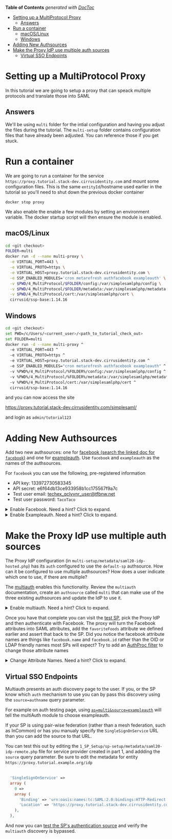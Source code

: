 <!-- START doctoc generated TOC please keep comment here to allow auto update -->
<!-- DON'T EDIT THIS SECTION, INSTEAD RE-RUN doctoc TO UPDATE -->
**Table of Contents**  *generated with [DocToc](https://github.com/thlorenz/doctoc)*

- [Setting up a MultiProtocol Proxy](#setting-up-a-multiprotocol-proxy)
  - [Answers](#answers)
- [Run a container](#run-a-container)
  - [macOS/Linux](#macoslinux)
  - [Windows](#windows)
- [Adding New Authsources](#adding-new-authsources)
- [Make the Proxy IdP use multiple auth sources](#make-the-proxy-idp-use-multiple-auth-sources)
  - [Virtual SSO Endpoints](#virtual-sso-endpoints)

<!-- END doctoc generated TOC please keep comment here to allow auto update -->


# Setting up a MultiProtocol Proxy

In this tutorial we are going to setup a proxy that can speack
multiple protocols and translate those into SAML

## Answers

We'll be using `multi` folder for the intial configuration and having you
adjust the files during the tutorial. The `multi-setup` folder contains configuration files that
have already been adjusted. You can reference those if you get stuck.


# Run a container

We are going to run a container for the service `https://proxy.tutorial.stack-dev.cirrusidentity.com`
and mount some configuration files. This is the same `entityId`/hostname used earlier in the tutorial
so you'll need to shut down the previous docker container

    docker stop proxy

We also enable the enable a few modules by setting an environment
variable. The docker startup script will then ensure the module is enabled.

## macOS/Linux
```bash
cd <git checkout>
FOLDER=multi
docker run -d --name multi-proxy \
  -e VIRTUAL_PORT=443 \
  -e VIRTUAL_PROTO=https \
  -e VIRTUAL_HOST=proxy.tutorial.stack-dev.cirrusidentity.com \
  -e SSP_ENABLED_MODULES='cron metarefresh authfacebook exampleauth' \
  -v $PWD/4_MultiProtocol/$FOLDER/config:/var/simplesamlphp/config \
  -v $PWD/4_MultiProtocol/$FOLDER/metadata:/var/simplesamlphp/metadata \
  -v $PWD/4_MultiProtocol/cert:/var/simplesamlphp/cert \
  cirrusid/ssp-base:1.14.16
```

## Windows
```bash
cd <git checkout>
set PWD=/c/Users/<current_user>/<path_to_tutorial_check_out>
set FOLDER=multi
docker run -d --name multi-proxy ^
  -e VIRTUAL_PORT=443 ^
  -e VIRTUAL_PROTO=https ^
  -e VIRTUAL_HOST=proxy.tutorial.stack-dev.cirrusidentity.com ^
  -e SSP_ENABLED_MODULES="cron metarefresh authfacebook exampleauth" ^
  -v %PWD%/4_MultiProtocol/%FOLDER%/config:/var/simplesamlphp/config ^
  -v %PWD%/4_MultiProtocol/%FOLDER%/metadata:/var/simplesamlphp/metadata ^
  -v %PWD%/4_MultiProtocol/cert:/var/simplesamlphp/cert ^
  cirrusid/ssp-base:1.14.16
```

and you can now access the site

https://proxy.tutorial.stack-dev.cirrusidentity.com/simplesaml/

and login as `admin/tutorial123`

# Adding New Authsources

Add two new authsources: one for [facebook (search the linked doc for `facebook`)](https://github.com/simplesamlphp/simplesamlphp/blob/v1.14.16/config-templates/authsources.php) and one for [exampleauth](https://simplesamlphp.org/docs/stable/simplesamlphp-idp#section_3). Use `facebook` and `exampleauth` as the names of the authsources.

For `facebook` you can use the following, pre-registered information

* API key: 133972730583345
* API secret: e6f64db13ce933958b1cc175567f9a7c
* Test user email: techex_qclvvnr_user@tfbnw.net
* Test user password: `TacoTaco`

<details>
  <summary>Enable Facebook. Need a hint? Click to expand.</summary>
  <p>

1. Edit `multi/config/authsources.php`
2. Add a `facebook` authsource

```php
     'facebook' => array(
        'authfacebook:Facebook',
        'api_key' => '133972730583345',
        'secret' => '36aefb235314bad5df075363b79cbbcd',
    ),

```

3. Test the [facebook authentication](https://proxy.tutorial.stack-dev.cirrusidentity.com/simplesaml/module.php/core/authenticate.php?as=facebook)
  </p>
</details>

<details>
  <summary>Enable Exampleauth. Need a hint? Click to expand.</summary>
  <p>

1. Edit `multi/config/authsources.php`
2. Add an `exampleauth` authsource

```php
    'exampleauth' => array(
        'exampleauth:UserPass',
        // Format is  username:passwor => array( attributes )
        'student:studentpass' => array(
            'uid' => array('test'),
            'eduPersonAffiliation' => array('member', 'student'),
        ),
        'employee:employeepass' => array(
            'uid' => array('employee'),
            'eduPersonAffiliation' => array('member', 'employee'),
        ),
    ),

```

3. Test the [exampleauth authentication](https://proxy.tutorial.stack-dev.cirrusidentity.com/simplesaml/module.php/core/authenticate.php?as=exampleauth)

  </p>
</details>

# Make the Proxy IdP use multiple auth sources

The Proxy IdP configuration (in
`multi-setup/metadata/saml20-idp-hosted.php`) has its `auth`
configured to use the `default-sp` authsource. How can it be
configured to use multiple authsources? How does a user indicate which
one to use, if there are multiple?

The
[multiauth](https://simplesamlphp.org/docs/stable/multiauth:multiauth)
enables this functionality.  Review the `multiauth` documentation,
create an `authsource` called `multi` that can make use of the three existing
authsources and update the IdP to use it.

<details>
  <summary>Enable multiauth. Need a hint? Click to expand.</summary>
  <p>

1. Edit `multi/config/authsources.php`
2. Add an `multi` authsource

```php
    'multi' => array(
        'multiauth:MultiAuth',
        'sources' => array(
            'default-sp' => array(
                'text' => array(
                    'en' => 'SAML Identity Providers',
                ),
            ),
            'facebook' => array(
                'text' => array(
                    'en' => 'Facebook',
                ),
            ),
            'exampleauth' => array(
                'text' => array(
                    'en' => 'Test Accounts',
                ),
            ),
        ),
    )
```

3. Test the [multiauth authentication](https://proxy.tutorial.stack-dev.cirrusidentity.com/simplesaml/module.php/core/authenticate.php?as=multi)

You should see something like
![Auth Selection](./img/multi-auth.png)

4. Edit `multi/metadata/saml20-idp-hosted.php` and set `auth` to `multi`


  </p>
</details>

  

Once you have that complete you can visit the [test
SP](https://service.tutorial.stack-dev.cirrusidentity.com/simplesaml/module.php/core/authenticate.php?as=default-sp),
pick the Proxy IdP and then authenticate with Facebook. The proxy will
turn the Facebook attributes into SAML attributes, add the
`favoriteFoods` attribute we defined earlier and assert that back to
the SP. Did you notice the facebook attribute names are things like
`facebook.name` and `facebook.id` rather than the OID or LDAP friendly
names most SPs will expect? Try to add an [AuthProc filter](https://simplesamlphp.org/docs/stable/simplesamlphp-authproc#section_2) to change those attribute names


<details>
  <summary>Change Attribute Names. Need a hint? Click to expand.</summary>
  <p>

1. Edit `multi/metadata/saml20-idp-hosted.php` to add a new authproc filter.
2. [`core:AttributeMap`](https://simplesamlphp.org/docs/stable/core:authproc_attributemap) can perform mapping and it can make use of predefined maps in [SSP's attributemap folder](https://github.com/simplesamlphp/simplesamlphp/tree/master/attributemap)
3. Add `facebook2name`
```php
    'authproc' => array(
        // Convert Facebook names to oids.
        90 => array(
            'class' => 'core:AttributeMap',
            'facebook2name',
            //ID isn't defined in the map
            'facebook.id' => 'uid',
        ),

        // The rest of your authproc filters follow
    ),
```
4. Perform your login again

  </p>
</details>

## Virtual SSO Endpoints

Multiauth presents an auth discovery page to the user. If you, or the
SP know which `auth` mechanism to use you can by pass this discovery
using the `source=authname` query parameter.

For example on auth testing page, using
[`as=multi&source=exampleauth`](https://proxy.tutorial.stack-dev.cirrusidentity.com/simplesaml/module.php/core/authenticate.php?as=multi&source=exampleauth)
will tell the multiAuth module to choose exampleauth.

If your SP is using pair-wise federation (rather than a mesh
federation, such as InCommon) or has you manualy specify the
`SingleSignOnService` URL than you can add the source to that
URL.

You can test this out by editing the
`1_SP_Setup/sp-setup/metadata/saml20-idp-remote.php` file for service
provider created in part 1, and addding the `source` query parameter.
Be sure to edit the metadata for entity
`https://proxy.tutorial.example.org/idp`

```php

  'SingleSignOnService' => 
  array (
    0 => 
    array (
      'Binding' => 'urn:oasis:names:tc:SAML:2.0:bindings:HTTP-Redirect',
      'Location' => 'https://proxy.tutorial.stack-dev.cirrusidentity.com/simplesaml/saml2/idp/SSOService.php?source=facebook',
    ),
  ),
```

And now you can [test the SP's authentication
source](https://service.tutorial.stack-dev.cirrusidentity.com/simplesaml/module.php/core/authenticate.php?as=default-sp)
and verify the `multiauth` discovery is bypassed.

